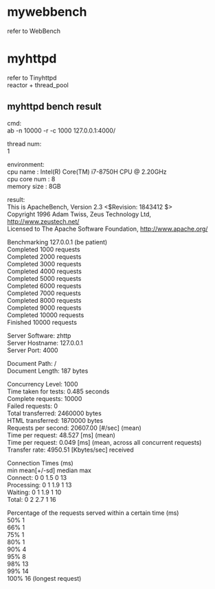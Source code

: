 # mywebbench
refer to WebBench

# myhttpd
refer to Tinyhttpd           
reactor + thread_pool       

## myhttpd bench result
cmd:           
ab -n 10000 -r -c 1000 127.0.0.1:4000/          

thread num:          
1       

environment:      
cpu name  : Intel(R) Core(TM) i7-8750H CPU @ 2.20GHz        
cpu core num    : 8      
memory size : 8GB           

result:        
This is ApacheBench, Version 2.3 <$Revision: 1843412 $>       
Copyright 1996 Adam Twiss, Zeus Technology Ltd, http://www.zeustech.net/    
Licensed to The Apache Software Foundation, http://www.apache.org/            

Benchmarking 127.0.0.1 (be patient)       
Completed 1000 requests     
Completed 2000 requests     
Completed 3000 requests     
Completed 4000 requests     
Completed 5000 requests     
Completed 6000 requests     
Completed 7000 requests     
Completed 8000 requests     
Completed 9000 requests     
Completed 10000 requests      
Finished 10000 requests       


Server Software:        zhttp       
Server Hostname:        127.0.0.1       
Server Port:            4000      

Document Path:          /     
Document Length:        187 bytes     

Concurrency Level:      1000      
Time taken for tests:   0.485 seconds     
Complete requests:      10000     
Failed requests:        0     
Total transferred:      2460000 bytes     
HTML transferred:       1870000 bytes     
Requests per second:    20607.00 [#/sec] (mean)     
Time per request:       48.527 [ms] (mean)      
Time per request:       0.049 [ms] (mean, across all concurrent requests)  
Transfer rate:          4950.51 [Kbytes/sec] received     

Connection Times (ms)     
              min  mean[+/-sd] median   max     
Connect:        0    0   1.5      0      13     
Processing:     0    1   1.9      1      13     
Waiting:        0    1   1.9      1      10     
Total:          0    2   2.7      1      16       

Percentage of the requests served within a certain time (ms)      
  50%      1      
  66%      1      
  75%      1      
  80%      1      
  90%      4          
  95%      8      
  98%     13      
  99%     14      
 100%     16 (longest request)      




